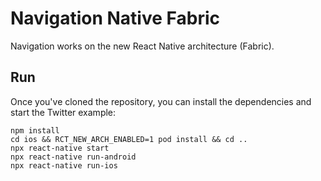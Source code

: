 # Navigation Native Fabric
Navigation works on the new React Native architecture (Fabric).

## Run
Once you've cloned the repository, you can install the dependencies and start the Twitter example:

    npm install
    cd ios && RCT_NEW_ARCH_ENABLED=1 pod install && cd ..
    npx react-native start
    npx react-native run-android
    npx react-native run-ios
